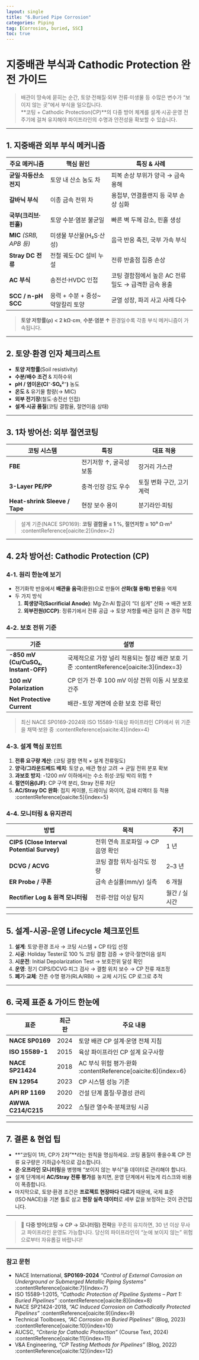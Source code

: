 ```yaml
---
layout: single
title: "6.Buried Pipe Corrosion"
categories: Piping
tag: [Corrosion, buried, SSC]
toc: true
---
```


# 지중배관 부식과 **Cathodic Protection** 완전 가이드

> 배관이 땅속에 묻히는 순간, 토양·전해질·외부 전류·미생물 등 수많은 변수가 “보이지 않는 곳”에서 부식을 일으킵니다.  
> **코팅 + Cathodic Protection(CP)**의 다중 방어 체계를 설계·시공·운영 전 주기에 걸쳐 유지해야 파이프라인의 수명과 안전성을 확보할 수 있습니다.

---

## 1. 지중배관 외부 부식 메커니즘

| 주요 메커니즘           | 핵심 원인                        | 특징 & 사례                                                  |
| ----------------------- | -------------------------------- | ------------------------------------------------------------ |
| **균일·차등산소전지**   | 토양 내 산소 농도 차             | 피복 손상 부위가 양극 → 금속 용해                            |
| **갈바닉 부식**         | 이종 금속 전위 차                | 용접부, 연결플랜지 등 국부 손상 심화                         |
| **국부(크리브·핀홀)**   | 토양 수분·염분 불균일            | 빠른 벽 두께 감소, 핀홀 생성                                 |
| **MIC** *(SRB, APB 등)* | 미생물 부산물(H₂S·산성)          | 음극 반응 촉진, 국부 가속 부식                               |
| **Stray DC 전류**       | 전철 궤도·DC 설비 누설           | 전류 반출점 집중 손상                                        |
| **AC 부식**             | 송전선·HVDC 인접                 | 코팅 결함점에서 높은 AC 전류밀도 → 급격한 금속 용출           |
| **SCC / n-pH SCC**      | 응력 + 수분 + 중성~약알칼리 토양 | 균열 성장, 파괴 사고 사례 다수                               |

> **토양 저항률(ρ) < 2 kΩ·cm**, **수분·염분 ↑** 환경일수록 각종 부식 메커니즘이 가속됩니다.

---

## 2. 토양·환경 인자 체크리스트

- **토양 저항률**(Soil resistivity)  
- **수분/배수 조건** & 지하수위  
- **pH / 염이온(Cl⁻·SO₄²⁻)** 농도  
- **온도** & 유기물 함량(→ MIC)  
- **외부 전기장**(철도·송전선 인접)  
- **설계·시공 품질**(코팅 결함율, 절연이음 상태)

---

## 3. 1차 방어선: **외부 절연코팅**

| 코팅 시스템                   | 특징                    | 대표 적용                |
| ----------------------------- | ----------------------- | ------------------------ |
| **FBE**                       | 전기저항 ↑, 굴곡성 보통 | 장거리 가스관            |
| **3-Layer PE/PP**             | 충격·인장 강도 우수     | 토질 변화 구간, 고기계력 |
| **Heat-shrink Sleeve / Tape** | 현장 보수 용이          | 분기라인·피팅            |

> 설계 기준(NACE SP0169): **코팅 결함율 ≤ 1 %, 절연저항 ≥ 10⁹ Ω·m²** :contentReference[oaicite:2]{index=2}

---

## 4. 2차 방어선: **Cathodic Protection (CP)**

### 4-1. 원리 한눈에 보기
- 전기화학 반응에서 **배관을 음극**(환원)으로 만들어 **산화(철 용해) 반응**을 억제  
- 두 가지 방식  
  1. **희생양극(Sacrificial Anode)**: Mg·Zn·Al 합금이 “더 쉽게” 산화 → 배관 보호  
  2. **외부전원(ICCP)**: 정류기에서 전류 공급 → 토양 저항률·배관 길이 큰 경우 적합

### 4-2. 보호 전위 기준

| 기준                                | 설명                                                         |
| ----------------------------------- | ------------------------------------------------------------ |
| **-850 mV (Cu/CuSO₄, Instant-OFF)** | 국제적으로 가장 널리 적용되는 철강 배관 보호 기준 :contentReference[oaicite:3]{index=3} |
| **100 mV Polarization**             | CP 인가 전·후 100 mV 이상 전위 이동 시 보호로 간주           |
| **Net Protective Current**          | 배관-토양 계면에 순환 보호 전류 확인                         |

> 최신 NACE SP0169-2024와 ISO 15589-1(육상 파이프라인 CP)에서 위 기준을 채택·보완 중 :contentReference[oaicite:4]{index=4}

### 4-3. 설계 핵심 포인트  
1. **전류 요구량 계산**: (코팅 결함 면적 × 설계 전류밀도)  
2. **양극/그라운드베드 배치**: 토양 ρ, 배관 형상 고려 → 균일 전위 분포 확보  
3. **과보호 방지**: -1200 mV 이하에서는 수소 취성·코팅 박리 위험 ↑  
4. **절연이음(IJF)**: CP 구역 분리, Stray 전류 차단  
5. **AC/Stray DC 완화**: 접지 케이블, 드레이닝 와이어, 감쇄 리액터 등 적용 :contentReference[oaicite:5]{index=5}

### 4-4. 모니터링 & 유지관리

| 방법                                       | 목적                              | 주기          |
| ------------------------------------------ | --------------------------------- | ------------- |
| **CIPS (Close Interval Potential Survey)** | 전위 연속 프로파일 → CP 음영 확인 | 1 년          |
| **DCVG / ACVG**                            | 코팅 결함 위치·심각도 정량        | 2–3 년        |
| **ER Probe / 쿠폰**                        | 금속 손실률(mm/y) 실측            | 6 개월        |
| **Rectifier Log & 원격 모니터링**          | 전류·전압 이상 탐지               | 월간 / 실시간 |

---

## 5. 설계-시공-운영 **Lifecycle** 체크포인트

1. **설계**: 토양·환경 조사 → 코팅 시스템 + CP 타입 선정  
2. **시공**: Holiday Tester로 100 % 코팅 결함 검증 → 양극·절연이음 설치  
3. **시운전**: Initial Depolarization Test → 보호전위 달성 확인  
4. **운영**: 정기 CIPS/DCVG·피그 검사 → 결함 위치 보수 → CP 전류 재조정  
5. **폐기·교체**: 잔존 수명 평가(RLA/RBI) → 교체 시기도 CP 로그로 추적

---

## 6. 국제 표준 & 가이드 한눈에

| 표준               | 최근판 | 주요 내용                                                    |
| ------------------ | ------ | ------------------------------------------------------------ |
| **NACE SP0169**    | 2024   | 토양 배관 CP 설계·운영 전체 지침                             |
| **ISO 15589-1**    | 2015   | 육상 파이프라인 CP 설계 요구사항                             |
| **NACE SP21424**   | 2018   | AC 부식 위험 평가·완화 :contentReference[oaicite:6]{index=6} |
| **EN 12954**       | 2023   | CP 시스템 성능 기준                                          |
| **API RP 1169**    | 2020   | 건설 단계 품질·무결성 관리                                   |
| **AWWA C214/C215** | 2022   | 스틸관 열수축·분체코팅 시공                                  |

---

## 7. 결론 & 현업 팁

- **“코팅이 1차, CP가 2차”**라는 원칙을 명심하세요. 코팅 품질이 좋을수록 CP 전류 요구량은 기하급수적으로 감소합니다.  
- **온·오프라인 모니터링**을 병행해 “보이지 않는 부식”을 데이터로 관리해야 합니다.  
- 설계 단계에서 **AC/Stray 전류 평가**를 놓치면, 운영 단계에서 뒤늦게 리스크와 비용이 폭증합니다.  
- 마지막으로, 토양·환경 조건은 **프로젝트 현장마다 다르기** 때문에, 국제 표준(ISO·NACE)을 기본 틀로 삼고 **현장 실측 데이터**로 세부 값을 보정하는 것이 관건입니다.

---

> 🎯 **다중 방어(코팅 → CP → 모니터링) 전략**을 꾸준히 유지하면, 30 년 이상 무사고 파이프라인 운영도 가능합니다. 당신의 파이프라인이 “눈에 보이지 않는” 위험으로부터 자유롭길 바랍니다!

---

### 참고 문헌

- NACE International, **SP0169-2024** *“Control of External Corrosion on Underground or Submerged Metallic Piping Systems”* :contentReference[oaicite:7]{index=7}  
- ISO 15589-1:2015, *“Cathodic Protection of Pipeline Systems – Part 1: Buried Pipelines”* :contentReference[oaicite:8]{index=8}  
- NACE SP21424-2018, *“AC Induced Corrosion on Cathodically Protected Pipelines”* :contentReference[oaicite:9]{index=9}  
- Technical Toolboxes, *“AC Corrosion on Buried Pipelines”* (Blog, 2023) :contentReference[oaicite:10]{index=10}  
- AUCSC, *“Criteria for Cathodic Protection”* (Course Text, 2024) :contentReference[oaicite:11]{index=11}  
- V&A Engineering, *“CP Testing Methods for Pipelines”* (Blog, 2022) :contentReference[oaicite:12]{index=12}  